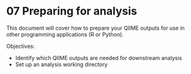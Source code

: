 # 07 Preparing for analysis
This document will cover how to prepare your QIIME outputs for use in other programming applications (R or Python). 

Objectives:
- Identify which QIIME outputs are needed for downstream analysis
- Set up an analysis working directory